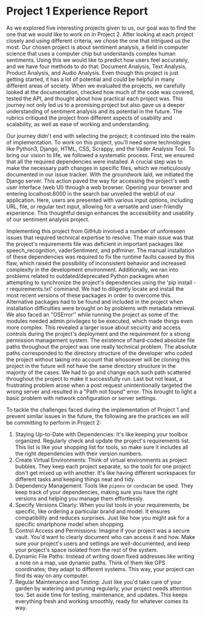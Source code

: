 # Project 1 Experience Report 

As we explored five interesting projects given to us, our goal was to find the one that we would like to work on in Project 2. After looking at each project closely and using different criteria, we chose the one that intrigued us the most. Our chosen project is about sentiment analysis, a field in computer science that uses a computer chip but understands complex human sentiments. Using this we would like to predict how users feel accurately, and we have four methods to do that: Document Analysis, Text Analysis, Product Analysis, and Audio Analysis. Even though this project is just getting started, it has a lot of potential and could be helpful in many different areas of society. When we evaluated the projects, we carefully looked at the documentation, checked how much of the code was covered, tested the API, and thought about how practical each project was. This journey not only led us to a promising project but also gave us a deeper understanding of sentiment analysis and its potential in the future. The rubrics critiqued the project from different aspects of usability and scalability, as well as ease of working and understanding.

Our journey didn't end with selecting the project; it continued into the realm of implementation. To work on this project, you'll need some technologies like Python3, Django, HTML, CSS, Scrappy, and the Vader Analysis Tool. To bring our vision to life, we followed a systematic process. First, we ensured that all the required dependencies were installed. A crucial step was to make the necessary path changes in specific files, which we meticulously documented in our issue tracker. With the groundwork laid, we initiated the Django server. This action paved the way for accessing the project's web user interface (web UI) through a web browser. Opening your browser and entering localhost:8000 in the search bar unveiled the webUI of our application. Here, users are presented with various input options, including URL, file, or regular text input, allowing for a versatile and user-friendly experience. This thoughtful design enhances the accessibility and usability of our sentiment analysis project.

Implementing this project from GitHub involved a number of unforeseen issues that required technical expertise to resolve. The main issue was that the project's requirements file was deficient in important packages like speech_recognition, vaderSentiment, and pdfminer. The manual installation of these dependencies was required to fix the runtime faults caused by this flaw, which raised the possibility of inconsistent behavior and increased complexity in the development environment. Additionally, we ran into problems related to outdated/deprecated Python packages when attempting to synchronize the project's dependencies using the 'pip install -r requirements.txt' command. We had to diligently locate and install the most recent versions of these packages in order to overcome this. Alternative packages had to be found and included in the project when installation difficulties were brought on by problems with metadata retrieval. We also faced an "OSError'' while running the project as some of the modules needed admin privileges to be executed, which made things even more complex. This revealed a larger issue about security and access controls during the project's deployment and the requirement for a strong permission management system. The existence of hard-coded absolute file paths throughout the project was one really technical problem. The absolute paths corresponded to the directory structure of the developer who coded the project without taking into account that whosoever will be cloning this project in the future will not have the same directory structure in the majority of the cases. We had to go and change each such path scattered throughout the project to make it successfully run. Last but not least, a frustrating problem arose when a post request unintentionally targeted the wrong server and resulted in a "Path not found" error. This brought to light a basic problem with network configuration or server settings.

To tackle the challenges faced during the implementation of Project 1 and prevent similar issues in the future, the following are the practices we will be committing to perform in Project 2:

1. Staying Up-to-Date with Dependencies: It's like keeping your toolbox organized. Regularly check and update the project's requirements list. This list is like your shopping list for tools, so make sure it includes all the right dependencies with their version numbers.
2. Create Virtual Environments: Think of virtual environments as project bubbles. They keep each project separate, so the tools for one project don't get mixed up with another. It's like having different workspaces for different tasks and keeping things neat and tidy.
3. Dependency Management: Tools like `pipenv` or `conda`can be used. They keep track of your dependencies, making sure you have the right versions and helping you manage them effortlessly.
4. Specify Versions Clearly: When you list tools in your requirements, be specific, like ordering a particular brand and model. It ensures compatibility and reduces surprises. Just like how you might ask for a specific smartphone model when shopping.
5. Control Access and Permissions:  Imagine if your project was a secure vault. You'd want to clearly document who can access it and how. Make sure your project's users and settings are well-documented, and keep your project's space isolated from the rest of the system.
6. Dynamic File Paths:  Instead of writing down fixed addresses like writing a note on a map, use dynamic paths. Think of them like GPS coordinates; they adapt to different systems. This way, your project can find its way on any computer.
7. Regular Maintenance and Testing:  Just like you'd take care of your garden by watering and pruning regularly, your project needs attention too. Set aside time for testing, maintenance, and updates. This keeps everything fresh and working smoothly, ready for whatever comes its way.



